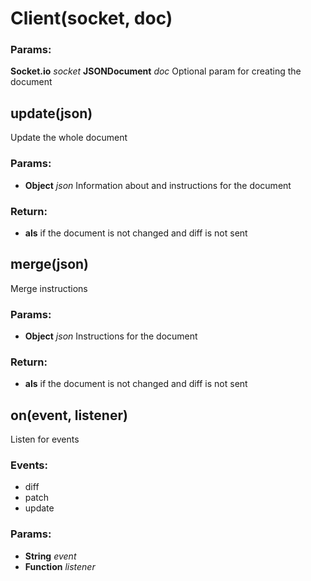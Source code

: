 

<!-- Start src/client.js -->

# Client(socket, doc)

### Params:

**Socket.io** *socket* 
**JSONDocument** *doc* Optional param for creating the document

## update(json)

Update the whole document

### Params:

* **Object** *json* Information about and instructions for the document

### Return:

* **als** if the document is not changed and diff is not sent

## merge(json)

Merge instructions

### Params:

* **Object** *json* Instructions for the document

### Return:

* **als** if the document is not changed and diff is not sent

## on(event, listener)

Listen for events

### Events:

* diff
* patch
* update

### Params:

* **String** *event* 
* **Function** *listener* 

<!-- End src/client.js -->

